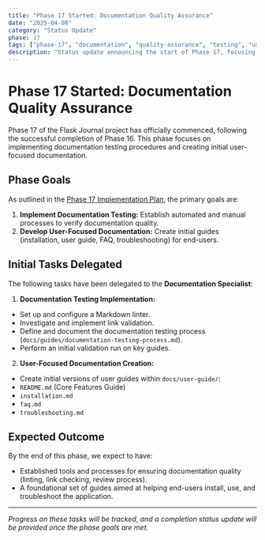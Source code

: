 ```yaml
---
title: "Phase 17 Started: Documentation Quality Assurance"
date: "2025-04-08"
category: "Status Update"
phase: 17
tags: ["phase-17", "documentation", "quality-assurance", "testing", "user-guide", "faq", "start"]
description: "Status update announcing the start of Phase 17, focusing on documentation quality assurance (testing implementation) and creating initial user-focused guides."
---
```


# Phase 17 Started: Documentation Quality Assurance

Phase 17 of the Flask Journal project has officially commenced, following the successful completion of Phase 16. This phase focuses on implementing documentation testing procedures and creating initial user-focused documentation.

## Phase Goals

As outlined in the [Phase 17 Implementation Plan](@docs/implementation/17-phase-seventeen-documentation-qa.md), the primary goals are:

1.  **Implement Documentation Testing:** Establish automated and manual processes to verify documentation quality.
2.  **Develop User-Focused Documentation:** Create initial guides (installation, user guide, FAQ, troubleshooting) for end-users.

## Initial Tasks Delegated

The following tasks have been delegated to the **Documentation Specialist**:

1.  **Documentation Testing Implementation:**
-   Set up and configure a Markdown linter.
-   Investigate and implement link validation.
-   Define and document the documentation testing process (`docs/guides/documentation-testing-process.md`).
-   Perform an initial validation run on key guides.
2.  **User-Focused Documentation Creation:**
-   Create initial versions of user guides within `docs/user-guide/`:
  -   `README.md` (Core Features Guide)
  -   `installation.md`
  -   `faq.md`
  -   `troubleshooting.md`

## Expected Outcome

By the end of this phase, we expect to have:

-   Established tools and processes for ensuring documentation quality (linting, link checking, review process).
-   A foundational set of guides aimed at helping end-users install, use, and troubleshoot the application.

---

*Progress on these tasks will be tracked, and a completion status update will be provided once the phase goals are met.*
